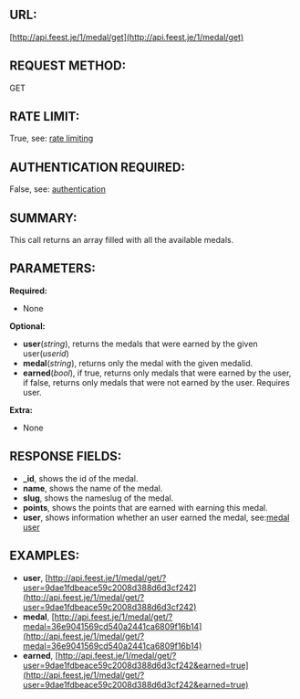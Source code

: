 URL:
----
[http://api.feest.je/1/medal/get](http://api.feest.je/1/medal/get)

REQUEST METHOD:
---------------
GET

RATE LIMIT:
-----------
True, see: [rate limiting](<link naar ratelimitpagina>)

AUTHENTICATION REQUIRED:
------------------------
False, see: [authentication](<link naar authenticationpagina>)

SUMMARY:
--------
This call returns an array filled with all the available medals.

PARAMETERS:
-----------

**Required:**

 - None
 
**Optional:**

 - **user**(*string*), returns the medals that were earned by the given user(*userid*)
 - **medal**(*string*), returns only the medal with the given medalid.
 - **earned**(*bool*), if true, returns only medals that were earned by the user, if false, returns only medals that were not earned by the user. Requires user.

**Extra:**

 - None

RESPONSE FIELDS:
----------------

 - **_id**, shows the id of the medal.
 - **name**, shows the name of the medal.
 - **slug**, shows the nameslug of the medal.
 - **points**, shows the points that are earned with earning this medal.
 - **user**, shows information whether an user earned the medal, see:[medal user](<link naar medaluser pagina>)
 

EXAMPLES:
---------

 - **user**, [http://api.feest.je/1/medal/get/?user=9dae1fdbeace59c2008d388d6d3cf242](http://api.feest.je/1/medal/get/?user=9dae1fdbeace59c2008d388d6d3cf242)
 - **medal**, [http://api.feest.je/1/medal/get/?medal=36e9041569cd540a2441ca6809f16b14](http://api.feest.je/1/medal/get/?medal=36e9041569cd540a2441ca6809f16b14)
 - **earned**, [http://api.feest.je/1/medal/get/?user=9dae1fdbeace59c2008d388d6d3cf242&earned=true](http://api.feest.je/1/medal/get/?user=9dae1fdbeace59c2008d388d6d3cf242&earned=true)